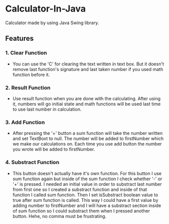 # Calculator-In-Java
Calculator made by using Java Swing library.
## Features
### 1. Clear Function
- You can use the 'C' for clearing the text written in text box. But it doesn't remove last function's signature and last taken number if you used math function before it.
### 2. Result Function
- Use result function when you are done with the calculating. After using it, numbers will go initial state and math functions will be used last time to use last number in calculation.
### 3. Add Function
- After pressing the '+' button a sum function will take the number written and set TextBoxt to null. The number will be added to  firstNumber which we make our calculations on. Each time you use add button the number you wrote will be added to firstNumber.
### 4. Substract Function
- This button doesn't actually have it's own function. For this button I use sum function again but inside of the sum function I check whether '-' or '+' is pressed. I needed an initial value in order to substract last number from first one so I created a substract function and inside of that function I called sum function. Then I set isSubstract boolean value to true after sum function is called. This way I could have a first value by adding number to firstNumber and I will have a substract section inside of sum function so I could substract them when I pressed another button. Hehe, no comma must be frustrating.
